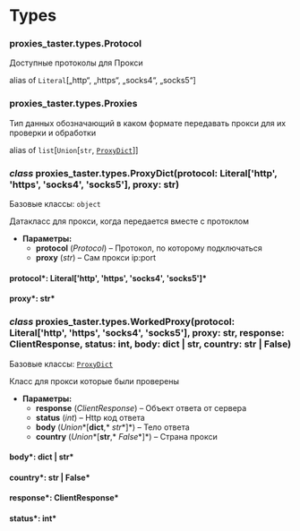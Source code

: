 # Types

### proxies_taster.types.Protocol

Доступные протоколы для Прокси

alias of `Literal`[„http“, „https“, „socks4“, „socks5“]

### proxies_taster.types.Proxies

Тип данных обозначающий в каком формате
передавать прокси для их проверки и обработки

alias of `list`[`Union`[`str`, [`ProxyDict`](#proxies_taster.types.ProxyDict)]]

### *class* proxies_taster.types.ProxyDict(protocol: Literal['http', 'https', 'socks4', 'socks5'], proxy: str)

Базовые классы: `object`

Датакласс для прокси, когда
передается вместе с протоклом

* **Параметры:**
  * **protocol** (*Protocol*) – Протокол, по которому подключаться
  * **proxy** (*str*) – Сам прокси ip:port

#### protocol*: Literal['http', 'https', 'socks4', 'socks5']*

#### proxy*: str*

### *class* proxies_taster.types.WorkedProxy(protocol: Literal['http', 'https', 'socks4', 'socks5'], proxy: str, response: ClientResponse, status: int, body: dict | str, country: str | False)

Базовые классы: [`ProxyDict`](#proxies_taster.types.ProxyDict)

Класс для прокси которые
были проверены

* **Параметры:**
  * **response** (*ClientResponse*) – Объект ответа от сервера
  * **status** (*int*) – Http код ответа
  * **body** (*Union**[**dict**,* *str**]*) – Тело ответа
  * **country** (*Union**[**str**,* *False**]*) – Страна прокси

#### body*: dict | str*

#### country*: str | False*

#### response*: ClientResponse*

#### status*: int*
